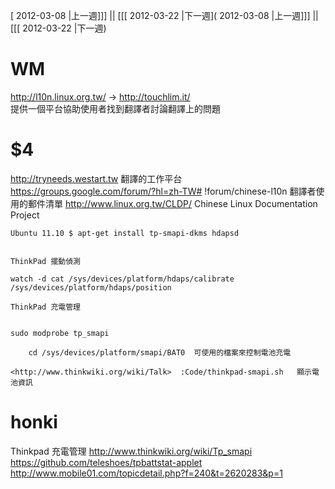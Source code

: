 [ 2012-03-08 |上一週]]] || [[[ 2012-03-22 |下一週]( 2012-03-08 |上一週]]] || [[[ 2012-03-22 |下一週)



# WM

<http://l10n.linux.org.tw/>   -> <http://touchlim.it/>  
提供一個平台協助使用者找到翻譯者討論翻譯上的問題
 
# $4

<http://tryneeds.westart.tw>   翻譯的工作平台
<https://groups.google.com/forum/?hl=zh-TW#>  !forum/chinese-l10n 翻譯者使用的郵件清單
<http://www.linux.org.tw/CLDP/>   Chinese Linux Documentation Project


    Ubuntu 11.10 $ apt-get install tp-smapi-dkms hdapsd


    ThinkPad 擺動偵測

    watch -d cat /sys/devices/platform/hdaps/calibrate /sys/devices/platform/hdaps/position

    ThinkPad 充電管理


    sudo modprobe tp_smapi
    
        cd /sys/devices/platform/smapi/BAT0  可使用的檔案來控制電池充電

    <http://www.thinkwiki.org/wiki/Talk>  :Code/thinkpad-smapi.sh   顯示電池資訊

 
# honki

Thinkpad 充電管理
<http://www.thinkwiki.org/wiki/Tp_smapi>  
<https://github.com/teleshoes/tpbattstat-applet>  
<http://www.mobile01.com/topicdetail.php?f=240&t=2620283&p=1>  